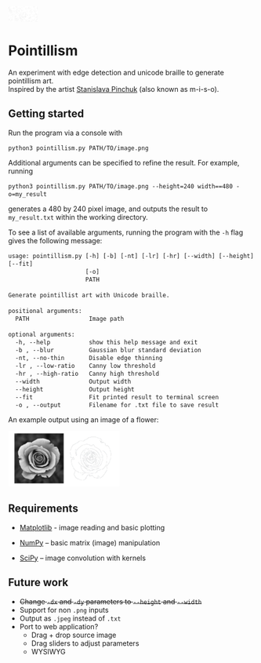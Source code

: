 <img src="./images/moon_banner.png" alt="banner" style="zoom:6%;" />


# Pointillism

An experiment with edge detection and unicode braille to generate pointillism art.  
Inspired by the artist [Stanislava Pinchuk](https://stanislavapinchuk.com/) (also known as m-i-s-o).




## Getting started

Run the program via a console with

```
python3 pointillism.py PATH/TO/image.png
```



Additional arguments can be specified to refine the result. For example, running

```
python3 pointillism.py PATH/TO/image.png --height=240 width==480 -o=my_result
```
generates a 480 by 240 pixel image, and outputs the result to `my_result.txt` within the working directory.



To see a list of available arguments, running the program with the `-h` flag gives the following message:

```
usage: pointillism.py [-h] [-b] [-nt] [-lr] [-hr] [--width] [--height] [--fit]
                      [-o]
                      PATH

Generate pointillist art with Unicode braille.

positional arguments:
  PATH                 Image path

optional arguments:
  -h, --help           show this help message and exit
  -b , --blur          Gaussian blur standard deviation
  -nt, --no-thin       Disable edge thinning
  -lr , --low-ratio    Canny low threshold
  -hr , --high-ratio   Canny high threshold
  --width              Output width
  --height             Output height
  --fit                Fit printed result to terminal screen
  -o , --output        Filename for .txt file to save result
```



An example output using an image of a flower:

<img src="./images/result.png" alt="result" style="width: 45%" />

## Requirements

* [Matplotlib](https://matplotlib.org/) - image reading and basic plotting

* [NumPy](https://numpy.org/) – basic matrix (image) manipulation

* [SciPy](https://scipy.org/) – image convolution with kernels



## Future work

* ~~Change `-dx` and `-dy` parameters to `--height` and `--width`~~
* Support for non `.png` inputs
* Output as `.jpeg` instead of `.txt`
* Port to web application?
    * Drag + drop source image
    * Drag sliders to adjust parameters
    * WYSIWYG
